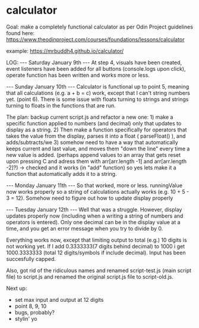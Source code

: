 # calculator

Goal: make a completely functional calculator as per Odin Project guidelines found here: https://www.theodinproject.com/courses/foundations/lessons/calculator

example: https://mrbuddh4.github.io/calculator/

LOG:
--- Saturday January 9th ---
At step 4, visuals have been created, event listeners have been added for all buttons (console.logs upon click), operate function has been written and works more or less.

--- Sunday January 10th ---
Calculator is functional up to point 5, meaning that all calculations (e.g. a + b = c) work, except that I can't string numbers yet. (point 6). There is some issue with floats turning to strings and strings turning to floats in the functions that are run.

The plan: backup current script.js and refactor a new one: 
    1) make a specific function applied to numbers (and decimal) only that updates to display as a string. 
    2) Then make a function specifically for operators that takes the value from the display, parses it into a float ( parseFloat() ), and adds/subtracts/we
    3) somehow need to have a way that automatically keeps current and last value, and moves them "down the line" every time a new value is added. (perhaps append values to an array that gets reset upon pressing C and adress them with arr[arr.length -1] and arr[arr.length -2]?) -> checked and it works (in "add" function) so yes lets make it a function that automatically adds it to a string.

--- Monday January 11th ---
So that worked, more or less. runningValue now works properly so a string of calculations actually works (e.g. 10 + 5 - 3 = 12). Somehow need to figure out how to update display properly

--- Tuesday January 12th ---
Well that was a struggle. However, display updates properly now (including when a writing a string of numbers and operators is entered). Only one decimal can be in the display value at a time, and you get an error message when you try to divide by 0.

Everything works now, except that limiting output to total (e.g.) 10 digits is not working yet. If I add 0.3333333(7 digits behind decimal) to 1000 i get 1000.3333333 (total 12 digits/symbols if include decimal). Input has been succesfully capped.

Also, got rid of the ridiculous names and renamed script-test.js (main script file) to script.js and renamed the original script.js file to script-old.js.


Next up:
- set max input and output at 12 digits
- point 8, 9, 10
- bugs, probably?
- stylin' yo
